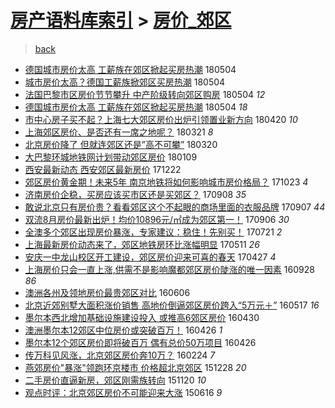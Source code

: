 [房产语料库索引](../../README.md)  > [房价_郊区](房价_郊区.md)
====
> [back](../README.md)

- [德国城市房价太高 工薪族在郊区掀起买房热潮](http://jkwz.applinzi.com/ittc/7099299935772214279.html#%E5%BE%B7%E5%9B%BD%E5%9F%8E%E5%B8%82%E6%88%BF%E4%BB%B7%E5%A4%AA%E9%AB%98+%E5%B7%A5%E8%96%AA%E6%97%8F%E5%9C%A8%E9%83%8A%E5%8C%BA%E6%8E%80%E8%B5%B7%E4%B9%B0%E6%88%BF%E7%83%AD%E6%BD%AE) 180504  
- [城市房价太高？德国工薪族掀郊区买房热潮](http://jkwz.applinzi.com/ittc/7099294520527291408.html#%E5%9F%8E%E5%B8%82%E6%88%BF%E4%BB%B7%E5%A4%AA%E9%AB%98%EF%BC%9F%E5%BE%B7%E5%9B%BD%E5%B7%A5%E8%96%AA%E6%97%8F%E6%8E%80%E9%83%8A%E5%8C%BA%E4%B9%B0%E6%88%BF%E7%83%AD%E6%BD%AE) 180504  
- [法国巴黎市区房价节节攀升 中产阶级转向郊区购房](http://jkwz.applinzi.com/ittc/7099270544153379847.html#%E6%B3%95%E5%9B%BD%E5%B7%B4%E9%BB%8E%E5%B8%82%E5%8C%BA%E6%88%BF%E4%BB%B7%E8%8A%82%E8%8A%82%E6%94%80%E5%8D%87+%E4%B8%AD%E4%BA%A7%E9%98%B6%E7%BA%A7%E8%BD%AC%E5%90%91%E9%83%8A%E5%8C%BA%E8%B4%AD%E6%88%BF) 180504 *12* 
- [德国城市房价太高 工薪族在郊区掀起买房热潮](http://jkwz.applinzi.com/ittc/7099249264075211792.html#%E5%BE%B7%E5%9B%BD%E5%9F%8E%E5%B8%82%E6%88%BF%E4%BB%B7%E5%A4%AA%E9%AB%98+%E5%B7%A5%E8%96%AA%E6%97%8F%E5%9C%A8%E9%83%8A%E5%8C%BA%E6%8E%80%E8%B5%B7%E4%B9%B0%E6%88%BF%E7%83%AD%E6%BD%AE) 180504 *18* 
- [市中心房子买不起？上海七大郊区房价出炉引领置业新方向](http://jkwz.applinzi.com/ittc/7093986099758367754.html#%E5%B8%82%E4%B8%AD%E5%BF%83%E6%88%BF%E5%AD%90%E4%B9%B0%E4%B8%8D%E8%B5%B7%EF%BC%9F%E4%B8%8A%E6%B5%B7%E4%B8%83%E5%A4%A7%E9%83%8A%E5%8C%BA%E6%88%BF%E4%BB%B7%E5%87%BA%E7%82%89%E5%BC%95%E9%A2%86%E7%BD%AE%E4%B8%9A%E6%96%B0%E6%96%B9%E5%90%91) 180420 *10* 
- [上海郊区房价、是否还有一席之地呢？](http://jkwz.applinzi.com/ittc/7082846877223748618.html#%E4%B8%8A%E6%B5%B7%E9%83%8A%E5%8C%BA%E6%88%BF%E4%BB%B7%E3%80%81%E6%98%AF%E5%90%A6%E8%BF%98%E6%9C%89%E4%B8%80%E5%B8%AD%E4%B9%8B%E5%9C%B0%E5%91%A2%EF%BC%9F) 180321 *8* 
- [北京房价降了 但就连郊区还是”高不可攀”](http://jkwz.applinzi.com/ittc/7082542931275940870.html#%E5%8C%97%E4%BA%AC%E6%88%BF%E4%BB%B7%E9%99%8D%E4%BA%86+%E4%BD%86%E5%B0%B1%E8%BF%9E%E9%83%8A%E5%8C%BA%E8%BF%98%E6%98%AF%E2%80%9D%E9%AB%98%E4%B8%8D%E5%8F%AF%E6%94%80%E2%80%9D) 180320  
- [大巴黎环城地铁网计划带动郊区房价](http://jkwz.applinzi.com/ittc/7056544044572738576.html#%E5%A4%A7%E5%B7%B4%E9%BB%8E%E7%8E%AF%E5%9F%8E%E5%9C%B0%E9%93%81%E7%BD%91%E8%AE%A1%E5%88%92%E5%B8%A6%E5%8A%A8%E9%83%8A%E5%8C%BA%E6%88%BF%E4%BB%B7) 180109  
- [西安最新动态 西安郊区最新房价](http://jkwz.applinzi.com/ittc/7049961282067760145.html#%E8%A5%BF%E5%AE%89%E6%9C%80%E6%96%B0%E5%8A%A8%E6%80%81+%E8%A5%BF%E5%AE%89%E9%83%8A%E5%8C%BA%E6%9C%80%E6%96%B0%E6%88%BF%E4%BB%B7) 171222  
- [郊区房价黄金期！未来5年 南京地铁将如何影响城市房价格局？](http://jkwz.applinzi.com/ittc/7027655320967578641.html#%E9%83%8A%E5%8C%BA%E6%88%BF%E4%BB%B7%E9%BB%84%E9%87%91%E6%9C%9F%EF%BC%81%E6%9C%AA%E6%9D%A55%E5%B9%B4+%E5%8D%97%E4%BA%AC%E5%9C%B0%E9%93%81%E5%B0%86%E5%A6%82%E4%BD%95%E5%BD%B1%E5%93%8D%E5%9F%8E%E5%B8%82%E6%88%BF%E4%BB%B7%E6%A0%BC%E5%B1%80%EF%BC%9F) 171023 *4* 
- [济南房价企稳，买房应该买市区还是买郊区？](http://jkwz.applinzi.com/ittc/7010691191413408785.html#%E6%B5%8E%E5%8D%97%E6%88%BF%E4%BB%B7%E4%BC%81%E7%A8%B3%EF%BC%8C%E4%B9%B0%E6%88%BF%E5%BA%94%E8%AF%A5%E4%B9%B0%E5%B8%82%E5%8C%BA%E8%BF%98%E6%98%AF%E4%B9%B0%E9%83%8A%E5%8C%BA%EF%BC%9F) 170908 *35* 
- [敢说北京只有房价贵？看看郊区这个不起眼的商场里面的衣服品牌](http://jkwz.applinzi.com/ittc/7010660075193238544.html#%E6%95%A2%E8%AF%B4%E5%8C%97%E4%BA%AC%E5%8F%AA%E6%9C%89%E6%88%BF%E4%BB%B7%E8%B4%B5%EF%BC%9F%E7%9C%8B%E7%9C%8B%E9%83%8A%E5%8C%BA%E8%BF%99%E4%B8%AA%E4%B8%8D%E8%B5%B7%E7%9C%BC%E7%9A%84%E5%95%86%E5%9C%BA%E9%87%8C%E9%9D%A2%E7%9A%84%E8%A1%A3%E6%9C%8D%E5%93%81%E7%89%8C) 170907 *44* 
- [双流8月房价最新出炉！均价10896元/㎡成为郊区第一！](http://jkwz.applinzi.com/ittc/7010084591132738577.html#%E5%8F%8C%E6%B5%818%E6%9C%88%E6%88%BF%E4%BB%B7%E6%9C%80%E6%96%B0%E5%87%BA%E7%82%89%EF%BC%81%E5%9D%87%E4%BB%B710896%E5%85%83%2F%E3%8E%A1%E6%88%90%E4%B8%BA%E9%83%8A%E5%8C%BA%E7%AC%AC%E4%B8%80%EF%BC%81) 170906 *30* 
- [全澳多个郊区出现房价暴涨，专家建议：稳住！先别买！](http://jkwz.applinzi.com/ittc/6992740713014756369.html#%E5%85%A8%E6%BE%B3%E5%A4%9A%E4%B8%AA%E9%83%8A%E5%8C%BA%E5%87%BA%E7%8E%B0%E6%88%BF%E4%BB%B7%E6%9A%B4%E6%B6%A8%EF%BC%8C%E4%B8%93%E5%AE%B6%E5%BB%BA%E8%AE%AE%EF%BC%9A%E7%A8%B3%E4%BD%8F%EF%BC%81%E5%85%88%E5%88%AB%E4%B9%B0%EF%BC%81) 170721 *2* 
- [上海最新房价动态来了，郊区地铁房环比涨幅明显](http://jkwz.applinzi.com/ittc/6966441513021080581.html#%E4%B8%8A%E6%B5%B7%E6%9C%80%E6%96%B0%E6%88%BF%E4%BB%B7%E5%8A%A8%E6%80%81%E6%9D%A5%E4%BA%86%EF%BC%8C%E9%83%8A%E5%8C%BA%E5%9C%B0%E9%93%81%E6%88%BF%E7%8E%AF%E6%AF%94%E6%B6%A8%E5%B9%85%E6%98%8E%E6%98%BE) 170511 *26* 
- [安庆一中龙山校区开工建设，郊区房价迎来可喜的春天](http://jkwz.applinzi.com/ittc/6961210829251806212.html#%E5%AE%89%E5%BA%86%E4%B8%80%E4%B8%AD%E9%BE%99%E5%B1%B1%E6%A0%A1%E5%8C%BA%E5%BC%80%E5%B7%A5%E5%BB%BA%E8%AE%BE%EF%BC%8C%E9%83%8A%E5%8C%BA%E6%88%BF%E4%BB%B7%E8%BF%8E%E6%9D%A5%E5%8F%AF%E5%96%9C%E7%9A%84%E6%98%A5%E5%A4%A9) 170427 *4* 
- [上海房价只会一直上涨,供需不是影响魔都郊区房价陡涨的唯一因素](http://jkwz.applinzi.com/ittc/6882636852602864644.html#%E4%B8%8A%E6%B5%B7%E6%88%BF%E4%BB%B7%E5%8F%AA%E4%BC%9A%E4%B8%80%E7%9B%B4%E4%B8%8A%E6%B6%A8%2C%E4%BE%9B%E9%9C%80%E4%B8%8D%E6%98%AF%E5%BD%B1%E5%93%8D%E9%AD%94%E9%83%BD%E9%83%8A%E5%8C%BA%E6%88%BF%E4%BB%B7%E9%99%A1%E6%B6%A8%E7%9A%84%E5%94%AF%E4%B8%80%E5%9B%A0%E7%B4%A0) 160928 *86* 
- [澳洲各州及领地房价最贵郊区对比](http://jkwz.applinzi.com/ittc/6840541768483079173.html#%E6%BE%B3%E6%B4%B2%E5%90%84%E5%B7%9E%E5%8F%8A%E9%A2%86%E5%9C%B0%E6%88%BF%E4%BB%B7%E6%9C%80%E8%B4%B5%E9%83%8A%E5%8C%BA%E5%AF%B9%E6%AF%94) 160606  
- [北京近郊别墅大面积涨价销售 高地价倒逼郊区房价跨入“5万元＋”](http://jkwz.applinzi.com/ittc/6833158270554211332.html#%E5%8C%97%E4%BA%AC%E8%BF%91%E9%83%8A%E5%88%AB%E5%A2%85%E5%A4%A7%E9%9D%A2%E7%A7%AF%E6%B6%A8%E4%BB%B7%E9%94%80%E5%94%AE+%E9%AB%98%E5%9C%B0%E4%BB%B7%E5%80%92%E9%80%BC%E9%83%8A%E5%8C%BA%E6%88%BF%E4%BB%B7%E8%B7%A8%E5%85%A5%E2%80%9C5%E4%B8%87%E5%85%83%EF%BC%8B%E2%80%9D) 160517 *16* 
- [墨尔本西北增加基础设施建设投入 或推高6郊区房价](http://jkwz.applinzi.com/ittc/6826940086448817157.html#%E5%A2%A8%E5%B0%94%E6%9C%AC%E8%A5%BF%E5%8C%97%E5%A2%9E%E5%8A%A0%E5%9F%BA%E7%A1%80%E8%AE%BE%E6%96%BD%E5%BB%BA%E8%AE%BE%E6%8A%95%E5%85%A5+%E6%88%96%E6%8E%A8%E9%AB%986%E9%83%8A%E5%8C%BA%E6%88%BF%E4%BB%B7) 160430  
- [澳洲墨尔本12郊区中位房价或突破百万！](http://jkwz.applinzi.com/ittc/6825441436639953924.html#%E6%BE%B3%E6%B4%B2%E5%A2%A8%E5%B0%94%E6%9C%AC12%E9%83%8A%E5%8C%BA%E4%B8%AD%E4%BD%8D%E6%88%BF%E4%BB%B7%E6%88%96%E7%AA%81%E7%A0%B4%E7%99%BE%E4%B8%87%EF%BC%81) 160426 *1* 
- [墨尔本12个郊区房价即将破百万 偶有总价50万项目](http://jkwz.applinzi.com/ittc/6825423238158877701.html#%E5%A2%A8%E5%B0%94%E6%9C%AC12%E4%B8%AA%E9%83%8A%E5%8C%BA%E6%88%BF%E4%BB%B7%E5%8D%B3%E5%B0%86%E7%A0%B4%E7%99%BE%E4%B8%87+%E5%81%B6%E6%9C%89%E6%80%BB%E4%BB%B750%E4%B8%87%E9%A1%B9%E7%9B%AE) 160426  
- [传万科见风涨，北京郊区房价奔10万？](http://jkwz.applinzi.com/ittc/6802479047254737924.html#%E4%BC%A0%E4%B8%87%E7%A7%91%E8%A7%81%E9%A3%8E%E6%B6%A8%EF%BC%8C%E5%8C%97%E4%BA%AC%E9%83%8A%E5%8C%BA%E6%88%BF%E4%BB%B7%E5%A5%9410%E4%B8%87%EF%BC%9F) 160224 *7* 
- [燕郊房价&quot;暴涨&quot;领跑环京楼市 价格超北京郊区](http://jkwz.applinzi.com/ittc/6780810455509632005.html#%E7%87%95%E9%83%8A%E6%88%BF%E4%BB%B7%26quot%3B%E6%9A%B4%E6%B6%A8%26quot%3B%E9%A2%86%E8%B7%91%E7%8E%AF%E4%BA%AC%E6%A5%BC%E5%B8%82+%E4%BB%B7%E6%A0%BC%E8%B6%85%E5%8C%97%E4%BA%AC%E9%83%8A%E5%8C%BA) 151228 *20* 
- [二手房价直逼新房，郊区刚需族转向](http://jkwz.applinzi.com/ittc/6766568919058088965.html#%E4%BA%8C%E6%89%8B%E6%88%BF%E4%BB%B7%E7%9B%B4%E9%80%BC%E6%96%B0%E6%88%BF%EF%BC%8C%E9%83%8A%E5%8C%BA%E5%88%9A%E9%9C%80%E6%97%8F%E8%BD%AC%E5%90%91) 151120 *10* 
- [观点时评：北京郊区房价不可能迎来大涨](http://jkwz.applinzi.com/ittc/547650611421268588.html#%E8%A7%82%E7%82%B9%E6%97%B6%E8%AF%84%EF%BC%9A%E5%8C%97%E4%BA%AC%E9%83%8A%E5%8C%BA%E6%88%BF%E4%BB%B7%E4%B8%8D%E5%8F%AF%E8%83%BD%E8%BF%8E%E6%9D%A5%E5%A4%A7%E6%B6%A8) 150616 *9* 
